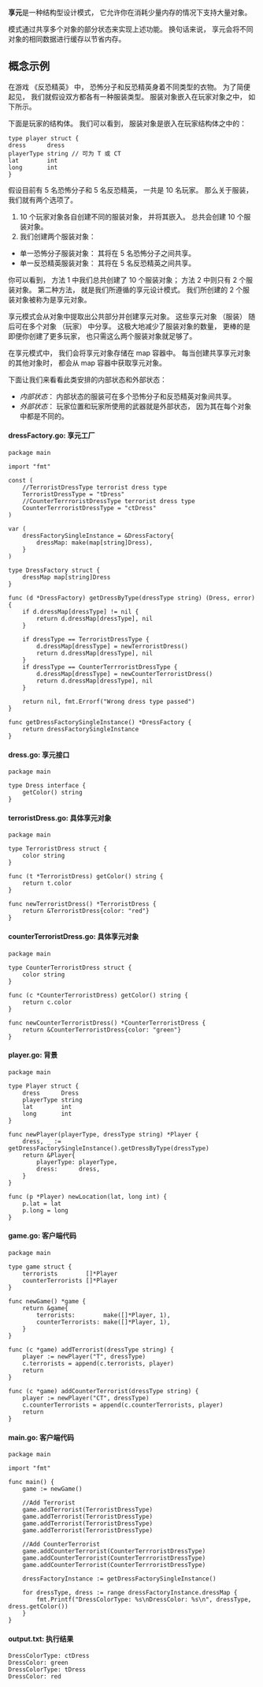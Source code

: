 **享元**是一种结构型设计模式， 它允许你在消耗少量内存的情况下支持大量对象。

模式通过共享多个对象的部分状态来实现上述功能。 换句话来说， 享元会将不同对象的相同数据进行缓存以节省内存。

## 概念示例

在游戏 《反恐精英》 中， 恐怖分子和反恐精英身着不同类型的衣物。 为了简便起见， 我们就假设双方都各有一种服装类型。 服装对象嵌入在玩家对象之中， 如下所示。

下面是玩家的结构体。 我们可以看到， 服装对象是嵌入在玩家结构体之中的：

```
type player struct {
dress      dress
playerType string // 可为 T 或 CT
lat        int
long       int
}
```

假设目前有 5 名恐怖分子和 5 名反恐精英， 一共是 10 名玩家。 那么关于服装， 我们就有两个选项了。

1. 10 个玩家对象各自创建不同的服装对象， 并将其嵌入。 总共会创建 10 个服装对象。
2. 我们创建两个服装对象：

- 单一恐怖分子服装对象： 其将在 5 名恐怖分子之间共享。
- 单一反恐精英服装对象： 其将在 5 名反恐精英之间共享。

你可以看到， 方法 1 中我们总共创建了 10 个服装对象； 方法 2 中则只有 2 个服装对象。 第二种方法， 就是我们所遵循的享元设计模式。 我们所创建的 2 个服装对象被称为是享元对象。

享元模式会从对象中提取出公共部分并创建享元对象。 这些享元对象 （服装） 随后可在多个对象 （玩家） 中分享。 这极大地减少了服装对象的数量， 更棒的是即便你创建了更多玩家， 也只需这么两个服装对象就足够了。

在享元模式中， 我们会将享元对象存储在 map 容器中。 每当创建共享享元对象的其他对象时， 都会从 map 容器中获取享元对象。

下面让我们来看看此类安排的内部状态和外部状态：

- *内部状态*： 内部状态的服装可在多个恐怖分子和反恐精英对象间共享。
- *外部状态*： 玩家位置和玩家所使用的武器就是外部状态， 因为其在每个对象中都是不同的。

####  **dressFactory.go:** 享元工厂

```
package main

import "fmt"

const (
    //TerroristDressType terrorist dress type
    TerroristDressType = "tDress"
    //CounterTerrroristDressType terrorist dress type
    CounterTerrroristDressType = "ctDress"
)

var (
    dressFactorySingleInstance = &DressFactory{
        dressMap: make(map[string]Dress),
    }
)

type DressFactory struct {
    dressMap map[string]Dress
}

func (d *DressFactory) getDressByType(dressType string) (Dress, error) {
    if d.dressMap[dressType] != nil {
        return d.dressMap[dressType], nil
    }

    if dressType == TerroristDressType {
        d.dressMap[dressType] = newTerroristDress()
        return d.dressMap[dressType], nil
    }
    if dressType == CounterTerrroristDressType {
        d.dressMap[dressType] = newCounterTerroristDress()
        return d.dressMap[dressType], nil
    }

    return nil, fmt.Errorf("Wrong dress type passed")
}

func getDressFactorySingleInstance() *DressFactory {
    return dressFactorySingleInstance
}
```

####  **dress.go:** 享元接口

```
package main

type Dress interface {
    getColor() string
}
```

####  **terroristDress.go:** 具体享元对象

```
package main

type TerroristDress struct {
    color string
}

func (t *TerroristDress) getColor() string {
    return t.color
}

func newTerroristDress() *TerroristDress {
    return &TerroristDress{color: "red"}
}
```

####  **counterTerroristDress.go:** 具体享元对象

```
package main

type CounterTerroristDress struct {
    color string
}

func (c *CounterTerroristDress) getColor() string {
    return c.color
}

func newCounterTerroristDress() *CounterTerroristDress {
    return &CounterTerroristDress{color: "green"}
}
```

####  **player.go:** 背景

```
package main

type Player struct {
    dress      Dress
    playerType string
    lat        int
    long       int
}

func newPlayer(playerType, dressType string) *Player {
    dress, _ := getDressFactorySingleInstance().getDressByType(dressType)
    return &Player{
        playerType: playerType,
        dress:      dress,
    }
}

func (p *Player) newLocation(lat, long int) {
    p.lat = lat
    p.long = long
}
```

####  **game.go:** 客户端代码

```
package main

type game struct {
    terrorists        []*Player
    counterTerrorists []*Player
}

func newGame() *game {
    return &game{
        terrorists:        make([]*Player, 1),
        counterTerrorists: make([]*Player, 1),
    }
}

func (c *game) addTerrorist(dressType string) {
    player := newPlayer("T", dressType)
    c.terrorists = append(c.terrorists, player)
    return
}

func (c *game) addCounterTerrorist(dressType string) {
    player := newPlayer("CT", dressType)
    c.counterTerrorists = append(c.counterTerrorists, player)
    return
}
```

####  **main.go:** 客户端代码

```
package main

import "fmt"

func main() {
    game := newGame()

    //Add Terrorist
    game.addTerrorist(TerroristDressType)
    game.addTerrorist(TerroristDressType)
    game.addTerrorist(TerroristDressType)
    game.addTerrorist(TerroristDressType)

    //Add CounterTerrorist
    game.addCounterTerrorist(CounterTerrroristDressType)
    game.addCounterTerrorist(CounterTerrroristDressType)
    game.addCounterTerrorist(CounterTerrroristDressType)

    dressFactoryInstance := getDressFactorySingleInstance()

    for dressType, dress := range dressFactoryInstance.dressMap {
        fmt.Printf("DressColorType: %s\nDressColor: %s\n", dressType, dress.getColor())
    }
}
```

####  **output.txt:** 执行结果

```
DressColorType: ctDress
DressColor: green
DressColorType: tDress
DressColor: red
```
